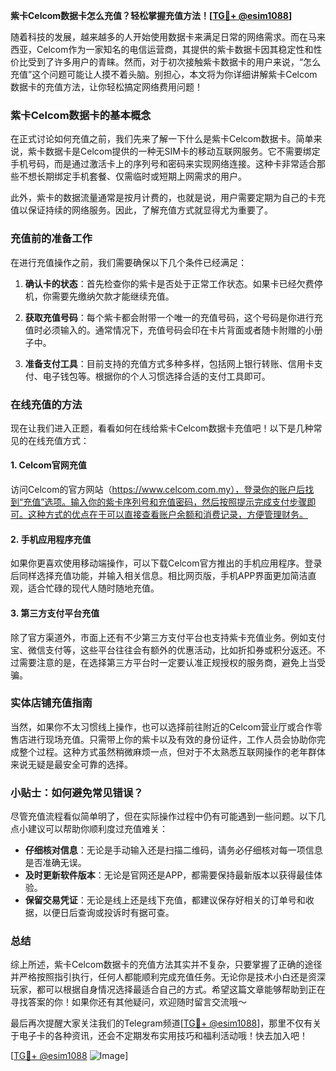**紫卡Celcom数据卡怎么充值？轻松掌握充值方法！[[TG💪+ @esim1088](https://t.me/s/esim1088)]**

随着科技的发展，越来越多的人开始使用数据卡来满足日常的网络需求。而在马来西亚，Celcom作为一家知名的电信运营商，其提供的紫卡数据卡因其稳定性和性价比受到了许多用户的青睐。然而，对于初次接触紫卡数据卡的用户来说，“怎么充值”这个问题可能让人摸不着头脑。别担心，本文将为你详细讲解紫卡Celcom数据卡的充值方法，让你轻松搞定网络费用问题！

### 紫卡Celcom数据卡的基本概念

在正式讨论如何充值之前，我们先来了解一下什么是紫卡Celcom数据卡。简单来说，紫卡数据卡是Celcom提供的一种无SIM卡的移动互联网服务。它不需要绑定手机号码，而是通过激活卡上的序列号和密码来实现网络连接。这种卡非常适合那些不想长期绑定手机套餐、仅需临时或短期上网需求的用户。

此外，紫卡的数据流量通常是按月计费的，也就是说，用户需要定期为自己的卡充值以保证持续的网络服务。因此，了解充值方式就显得尤为重要了。

### 充值前的准备工作

在进行充值操作之前，我们需要确保以下几个条件已经满足：

1. **确认卡的状态**：首先检查你的紫卡是否处于正常工作状态。如果卡已经欠费停机，你需要先缴纳欠款才能继续充值。
   
2. **获取充值号码**：每个紫卡都会附带一个唯一的充值号码，这个号码是你进行充值时必须输入的。通常情况下，充值号码会印在卡片背面或者随卡附赠的小册子中。

3. **准备支付工具**：目前支持的充值方式多种多样，包括网上银行转账、信用卡支付、电子钱包等。根据你的个人习惯选择合适的支付工具即可。

### 在线充值的方法

现在让我们进入正题，看看如何在线给紫卡Celcom数据卡充值吧！以下是几种常见的在线充值方式：

#### 1. Celcom官网充值

访问Celcom的官方网站（https://www.celcom.com.my），登录你的账户后找到“充值”选项。输入你的紫卡序列号和充值密码，然后按照提示完成支付步骤即可。这种方式的优点在于可以直接查看账户余额和消费记录，方便管理财务。

#### 2. 手机应用程序充值

如果你更喜欢使用移动端操作，可以下载Celcom官方推出的手机应用程序。登录后同样选择充值功能，并输入相关信息。相比网页版，手机APP界面更加简洁直观，适合忙碌的现代人随时随地充值。

#### 3. 第三方支付平台充值

除了官方渠道外，市面上还有不少第三方支付平台也支持紫卡充值业务。例如支付宝、微信支付等，这些平台往往会有额外的优惠活动，比如折扣券或积分返还。不过需要注意的是，在选择第三方平台时一定要认准正规授权的服务商，避免上当受骗。

### 实体店铺充值指南

当然，如果你不太习惯线上操作，也可以选择前往附近的Celcom营业厅或合作零售店进行现场充值。只需带上你的紫卡以及有效的身份证件，工作人员会协助你完成整个过程。这种方式虽然稍微麻烦一点，但对于不太熟悉互联网操作的老年群体来说无疑是最安全可靠的选择。

### 小贴士：如何避免常见错误？

尽管充值流程看似简单明了，但在实际操作过程中仍有可能遇到一些问题。以下几点小建议可以帮助你顺利度过充值难关：

- **仔细核对信息**：无论是手动输入还是扫描二维码，请务必仔细核对每一项信息是否准确无误。
- **及时更新软件版本**：无论是官网还是APP，都需要保持最新版本以获得最佳体验。
- **保留交易凭证**：无论是线上还是线下充值，都建议保存好相关的订单号和收据，以便日后查询或投诉时有据可查。

### 总结

综上所述，紫卡Celcom数据卡的充值方法其实并不复杂，只要掌握了正确的途径并严格按照指引执行，任何人都能顺利完成充值任务。无论你是技术小白还是资深玩家，都可以根据自身情况选择最适合自己的方式。希望这篇文章能够帮助到正在寻找答案的你！如果你还有其他疑问，欢迎随时留言交流哦～ 

最后再次提醒大家关注我们的Telegram频道[[TG💪+ @esim1088](https://t.me/s/esim1088)]，那里不仅有关于电子卡的各种资讯，还会不定期发布实用技巧和福利活动哦！快去加入吧！

[[TG💪+ @esim1088](https://t.me/s/esim1088) ![Image](https://i.postimg.cc/4NQfJmqS/Snipaste-2025-05-13-00-14-12.png)]